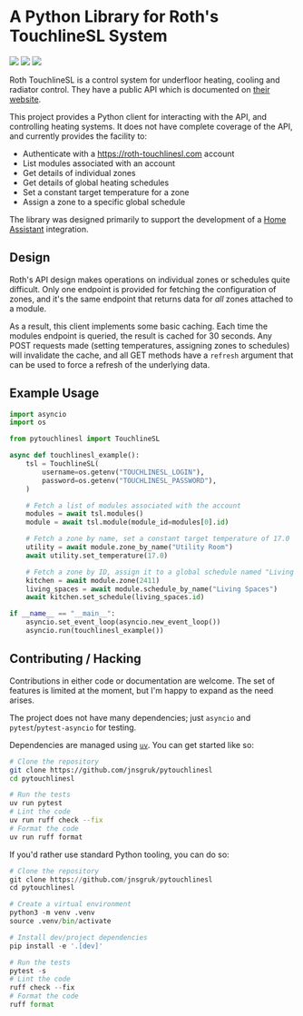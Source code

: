 # A Python Library for Roth's TouchlineSL System

<a href="https://github.com/jnsgruk/pytouchlinesl/actions/workflows/test.yaml"><img src="https://github.com/jnsgruk/pytouchlinesl/actions/workflows/test.yaml/badge.svg"></a>
<a href="https://github.com/jnsgruk/pytouchlinesl/actions/workflows/publish.yaml"><img src="https://github.com/jnsgruk/pytouchlinesl/actions/workflows/publish.yaml/badge.svg"></a>
<a href="https://pypi.org/project/pytouchlinesl/"><img src="https://img.shields.io/pypi/v/pytouchlinesl"></a>

Roth TouchlineSL is a control system for underfloor heating, cooling and radiator control. They
have a public API which is documented on [their
website](https://api-documentation.roth-touchlinesl.com/).

This project provides a Python client for interacting with the API, and controlling heating
systems. It does not have complete coverage of the API, and currently provides the facility to:

- Authenticate with a https://roth-touchlinesl.com account
- List modules associated with an account
- Get details of individual zones
- Get details of global heating schedules
- Set a constant target temperature for a zone
- Assign a zone to a specific global schedule

The library was designed primarily to support the development of a [Home
Assistant](https://home-assistant.io/) integration.

## Design

Roth's API design makes operations on individual zones or schedules quite difficult. Only one
endpoint is provided for fetching the configuration of zones, and it's the same endpoint that
returns data for _all_ zones attached to a module.

As a result, this client implements some basic caching. Each time the modules endpoint is queried,
the result is cached for 30 seconds. Any POST requests made (setting temperatures, assigning zones
to schedules) will invalidate the cache, and all GET methods have a `refresh` argument that can be
used to force a refresh of the underlying data.

## Example Usage

```python
import asyncio
import os

from pytouchlinesl import TouchlineSL

async def touchlinesl_example():
    tsl = TouchlineSL(
        username=os.getenv("TOUCHLINESL_LOGIN"),
        password=os.getenv("TOUCHLINESL_PASSWORD"),
    )

    # Fetch a list of modules associated with the account
    modules = await tsl.modules()
    module = await tsl.module(module_id=modules[0].id)

    # Fetch a zone by name, set a constant target temperature of 17.0
    utility = await module.zone_by_name("Utility Room")
    await utility.set_temperature(17.0)

    # Fetch a zone by ID, assign it to a global schedule named "Living Spaces"
    kitchen = await module.zone(2411)
    living_spaces = await module.schedule_by_name("Living Spaces")
    await kitchen.set_schedule(living_spaces.id)

if __name__ == "__main__":
    asyncio.set_event_loop(asyncio.new_event_loop())
    asyncio.run(touchlinesl_example())
```

## Contributing / Hacking

Contributions in either code or documentation are welcome. The set of features is limited at the
moment, but I'm happy to expand as the need arises.

The project does not have many dependencies; just `asyncio` and `pytest`/`pytest-asyncio` for
testing.

Dependencies are managed using [`uv`](https://github.com/astral-sh/uv). You can get started like
so:

```bash
# Clone the repository
git clone https://github.com/jnsgruk/pytouchlinesl
cd pytouchlinesl

# Run the tests
uv run pytest
# Lint the code
uv run ruff check --fix
# Format the code
uv run ruff format
```

If you'd rather use standard Python tooling, you can do so:

```python
# Clone the repository
git clone https://github.com/jnsgruk/pytouchlinesl
cd pytouchlinesl

# Create a virtual environment
python3 -m venv .venv
source .venv/bin/activate

# Install dev/project dependencies
pip install -e '.[dev]'

# Run the tests
pytest -s
# Lint the code
ruff check --fix
# Format the code
ruff format
```
